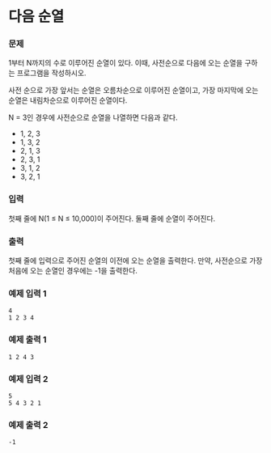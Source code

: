 # 다음 순열
### 문제 

1부터 N까지의 수로 이루어진 순열이 있다. 이때, 사전순으로 다음에 오는 순열을 구하는 프로그램을 작성하시오.

사전 순으로 가장 앞서는 순열은 오름차순으로 이루어진 순열이고, 가장 마지막에 오는 순열은 내림차순으로 이루어진 순열이다.

N = 3인 경우에 사전순으로 순열을 나열하면 다음과 같다.

- 1, 2, 3
- 1, 3, 2
- 2, 1, 3
- 2, 3, 1
- 3, 1, 2
- 3, 2, 1

### 입력

첫째 줄에 N(1 ≤ N ≤ 10,000)이 주어진다. 둘째 줄에 순열이 주어진다.

### 출력

첫째 줄에 입력으로 주어진 순열의 이전에 오는 순열을 출력한다. 만약, 사전순으로 가장 처음에 오는 순열인 경우에는 -1을 출력한다.

### 예제 입력 1

~~~
4
1 2 3 4
~~~

### 예제 출력 1

~~~
1 2 4 3
~~~

### 예제 입력 2

~~~
5
5 4 3 2 1
~~~

### 예제 출력 2

~~~
-1
~~~

